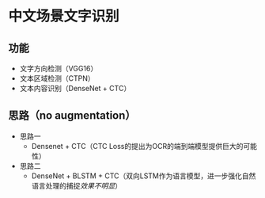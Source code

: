 # 中文场景文字识别
## 功能
- 文字方向检测（VGG16）
- 文本区域检测（CTPN）
- 文本内容识别（DenseNet + CTC）
## 思路（no augmentation）
- 思路一
  - Densenet + CTC（CTC Loss的提出为OCR的端到端模型提供巨大的可能性）
- 思路二
  - DenseNet + BLSTM + CTC（双向LSTM作为语言模型，进一步强化自然语言处理的捕捉*效果不明显*）